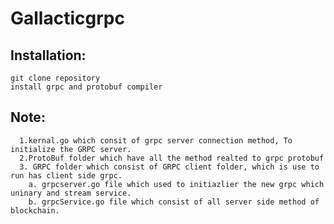 # Gallacticgrpc

## Installation:
    git clone repository
    install grpc and protobuf compiler
    
## Note:
      1.kernal.go which consit of grpc server connection method, To initialize the GRPC server.
      2.ProtoBuf folder which have all the method realted to grpc protobuf
      3. GRPC folder which consist of GRPC client folder, which is use to run has client side grpc.
        a. grpcserver.go file which used to initiazlier the new grpc which uninary and stream service.
        b. grpcService.go file which consist of all server side method of blockchain.
